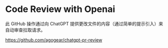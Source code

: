 # Code Review with Openai
此 GitHub 操作通过向 ChatGPT 提供更改文件的内容（通过简单的提示引入）来自动审查拉取请求。

https://github.com/agogear/chatgpt-pr-review